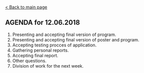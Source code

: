 [< Back to main page](/)

## AGENDA for 12.06.2018

1. Presenting and accepting final version of program.
2. Presenting and accepting final version of poster and program.
3. Accepting testing procces of application.
4. Gathering personal reports.
5. Accepting final report.
6. Other questions.
7. Division of work for the next week.
